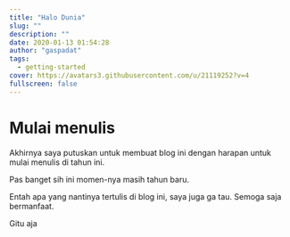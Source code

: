 ```yaml
---
title: "Halo Dunia"
slug: ""
description: ""
date: 2020-01-13 01:54:28
author: "gaspadat"
tags:
  - getting-started
cover: https://avatars3.githubusercontent.com/u/21119252?v=4
fullscreen: false
---
```


# Mulai menulis

Akhirnya saya putuskan untuk membuat blog ini dengan harapan untuk mulai menulis di tahun ini.

Pas banget sih ini momen-nya masih tahun baru.

Entah apa yang nantinya tertulis di blog ini, saya juga ga tau. Semoga saja bermanfaat.

Gitu aja
